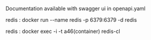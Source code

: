 Documentation available with swagger ui in openapi.yaml 

redis : docker run --name redis -p 6379:6379 -d redis

redis : docker exec -i -t a46(container) redis-cl                